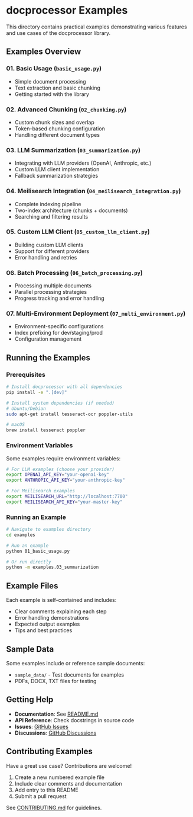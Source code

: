 # docprocessor Examples

This directory contains practical examples demonstrating various features and use cases of the docprocessor library.

## Examples Overview

### 01. Basic Usage (`basic_usage.py`)
- Simple document processing
- Text extraction and basic chunking
- Getting started with the library

### 02. Advanced Chunking (`02_chunking.py`)
- Custom chunk sizes and overlap
- Token-based chunking configuration
- Handling different document types

### 03. LLM Summarization (`03_summarization.py`)
- Integrating with LLM providers (OpenAI, Anthropic, etc.)
- Custom LLM client implementation
- Fallback summarization strategies

### 04. Meilisearch Integration (`04_meilisearch_integration.py`)
- Complete indexing pipeline
- Two-index architecture (chunks + documents)
- Searching and filtering results

### 05. Custom LLM Client (`05_custom_llm_client.py`)
- Building custom LLM clients
- Support for different providers
- Error handling and retries

### 06. Batch Processing (`06_batch_processing.py`)
- Processing multiple documents
- Parallel processing strategies
- Progress tracking and error handling

### 07. Multi-Environment Deployment (`07_multi_environment.py`)
- Environment-specific configurations
- Index prefixing for dev/staging/prod
- Configuration management

## Running the Examples

### Prerequisites

```bash
# Install docprocessor with all dependencies
pip install -e ".[dev]"

# Install system dependencies (if needed)
# Ubuntu/Debian
sudo apt-get install tesseract-ocr poppler-utils

# macOS
brew install tesseract poppler
```

### Environment Variables

Some examples require environment variables:

```bash
# For LLM examples (choose your provider)
export OPENAI_API_KEY="your-openai-key"
export ANTHROPIC_API_KEY="your-anthropic-key"

# For Meilisearch examples
export MEILISEARCH_URL="http://localhost:7700"
export MEILISEARCH_API_KEY="your-master-key"
```

### Running an Example

```bash
# Navigate to examples directory
cd examples

# Run an example
python 01_basic_usage.py

# Or run directly
python -m examples.03_summarization
```

## Example Files

Each example is self-contained and includes:
- Clear comments explaining each step
- Error handling demonstrations
- Expected output examples
- Tips and best practices

## Sample Data

Some examples include or reference sample documents:
- `sample_data/` - Test documents for examples
- PDFs, DOCX, TXT files for testing

## Getting Help

- **Documentation**: See [README.md](../README.md)
- **API Reference**: Check docstrings in source code
- **Issues**: [GitHub Issues](https://github.com/Knowledge-Innovation-Centre/doc-processor/issues)
- **Discussions**: [GitHub Discussions](https://github.com/Knowledge-Innovation-Centre/doc-processor/discussions)

## Contributing Examples

Have a great use case? Contributions are welcome!

1. Create a new numbered example file
2. Include clear comments and documentation
3. Add entry to this README
4. Submit a pull request

See [CONTRIBUTING.md](../CONTRIBUTING.md) for guidelines.
